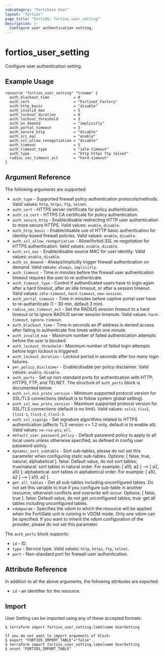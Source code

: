 ```yaml
---
subcategory: "FortiGate User"
layout: "fortios"
page_title: "FortiOS: fortios_user_setting"
description: |-
  Configure user authentication setting.
---
```


# fortios_user_setting
Configure user authentication setting.

## Example Usage

```hcl
resource "fortios_user_setting" "trname" {
  auth_blackout_time           = 0
  auth_cert                    = "Fortinet_Factory"
  auth_http_basic              = "disable"
  auth_invalid_max             = 5
  auth_lockout_duration        = 0
  auth_lockout_threshold       = 3
  auth_on_demand               = "implicitly"
  auth_portal_timeout          = 3
  auth_secure_http             = "disable"
  auth_src_mac                 = "enable"
  auth_ssl_allow_renegotiation = "disable"
  auth_timeout                 = 5
  auth_timeout_type            = "idle-timeout"
  auth_type                    = "http https ftp telnet"
  radius_ses_timeout_act       = "hard-timeout"
}
```

## Argument Reference

The following arguments are supported:

* `auth_type` - Supported firewall policy authentication protocols/methods. Valid values: `http`, `https`, `ftp`, `telnet`.
* `auth_cert` - HTTPS server certificate for policy authentication.
* `auth_ca_cert` - HTTPS CA certificate for policy authentication.
* `auth_secure_http` - Enable/disable redirecting HTTP user authentication to more secure HTTPS. Valid values: `enable`, `disable`.
* `auth_http_basic` - Enable/disable use of HTTP basic authentication for identity-based firewall policies. Valid values: `enable`, `disable`.
* `auth_ssl_allow_renegotiation` - Allow/forbid SSL re-negotiation for HTTPS authentication. Valid values: `enable`, `disable`.
* `auth_src_mac` - Enable/disable source MAC for user identity. Valid values: `enable`, `disable`.
* `auth_on_demand` - Always/implicitly trigger firewall authentication on demand. Valid values: `always`, `implicitly`.
* `auth_timeout` - Time in minutes before the firewall user authentication timeout requires the user to re-authenticate.
* `auth_timeout_type` - Control if authenticated users have to login again after a hard timeout, after an idle timeout, or after a session timeout. Valid values: `idle-timeout`, `hard-timeout`, `new-session`.
* `auth_portal_timeout` - Time in minutes before captive portal user have to re-authenticate (1 - 30 min, default 3 min).
* `radius_ses_timeout_act` - Set the RADIUS session timeout to a hard timeout or to ignore RADIUS server session timeouts. Valid values: `hard-timeout`, `ignore-timeout`.
* `auth_blackout_time` - Time in seconds an IP address is denied access after failing to authenticate five times within one minute.
* `auth_invalid_max` - Maximum number of failed authentication attempts before the user is blocked.
* `auth_lockout_threshold` - Maximum number of failed login attempts before login lockout is triggered.
* `auth_lockout_duration` - Lockout period in seconds after too many login failures.
* `per_policy_disclaimer` - Enable/disable per policy disclaimer. Valid values: `enable`, `disable`.
* `auth_ports` - Set up non-standard ports for authentication with HTTP, HTTPS, FTP, and TELNET. The structure of `auth_ports` block is documented below.
* `auth_ssl_min_proto_version` - Minimum supported protocol version for SSL/TLS connections (default is to follow system global setting).
* `auth_ssl_max_proto_version` - Maximum supported protocol version for SSL/TLS connections (default is no limit). Valid values: `sslv3`, `tlsv1`, `tlsv1-1`, `tlsv1-2`, `tlsv1-3`.
* `auth_ssl_sigalgs` - Set signature algorithms related to HTTPS authentication (affects TLS version <= 1.2 only, default is to enable all). Valid values: `no-rsa-pss`, `all`.
* `default_user_password_policy` - Default password policy to apply to all local users unless otherwise specified, as defined in config user password-policy.
* `dynamic_sort_subtable` - Sort sub-tables, please do not set this parameter when configuring static sub-tables. Options: [ false, true, natural, alphabetical ]. false: Default value, do not sort tables; true/natural: sort tables in natural order. For example: [ a10, a2 ] --> [ a2, a10 ]; alphabetical: sort tables in alphabetical order. For example: [ a10, a2 ] --> [ a10, a2 ].
* `get_all_tables` - Get all sub-tables including unconfigured tables. Do not set this variable to true if you configure sub-table in another resource, otherwish conflicts and overwrite will occur. Options: [ false, true ]. false: Default value, do not get unconfigured tables; true: get all tables including unconfigured tables. 
* `vdomparam` - Specifies the vdom to which the resource will be applied when the FortiGate unit is running in VDOM mode. Only one vdom can be specified. If you want to inherit the vdom configuration of the provider, please do not set this parameter.

The `auth_ports` block supports:

* `id` - ID.
* `type` - Service type. Valid values: `http`, `https`, `ftp`, `telnet`.
* `port` - Non-standard port for firewall user authentication.


## Attribute Reference

In addition to all the above arguments, the following attributes are exported:
* `id` - an identifier for the resource.

## Import

User Setting can be imported using any of these accepted formats:
```
$ terraform import fortios_user_setting.labelname UserSetting

If you do not want to import arguments of block:
$ export "FORTIOS_IMPORT_TABLE"="false"
$ terraform import fortios_user_setting.labelname UserSetting
$ unset "FORTIOS_IMPORT_TABLE"
```
